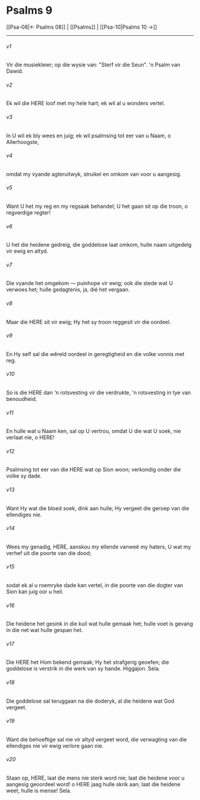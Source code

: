 # Psalms 9

[[Psa-08|← Psalms 08]] | [[Psalms]] | [[Psa-10|Psalms 10 →]]
***

###### v1
Vir die musiekleier; op die wysie van: "Sterf vir die Seun". 'n Psalm van Dawid. 
###### v2
Ek wil die HERE loof met my hele hart; ek wil al u wonders vertel. 
###### v3
In U wil ek bly wees en juig; ek wil psalmsing tot eer van u Naam, o Allerhoogste, 
###### v4
omdat my vyande agteruitwyk, struikel en omkom van voor u aangesig. 
###### v5
Want U het my reg en my regsaak behandel; U het gaan sit op die troon, o regverdige regter! 
###### v6
U het die heidene gedreig, die goddelose laat omkom, hulle naam uitgedelg vir ewig en altyd. 
###### v7
Die vyande het omgekom — puinhope vir ewig; ook die stede wat U verwoes het; hulle gedagtenis, ja, dié het vergaan. 
###### v8
Maar die HERE sit vir ewig; Hy het sy troon reggesit vir die oordeel. 
###### v9
En Hy self sal die wêreld oordeel in geregtigheid en die volke vonnis met reg. 
###### v10
So is die HERE dan 'n rotsvesting vir die verdrukte, 'n rotsvesting in tye van benoudheid. 
###### v11
En hulle wat u Naam ken, sal op U vertrou, omdat U die wat U soek, nie verlaat nie, o HERE! 
###### v12
Psalmsing tot eer van die HERE wat op Sion woon; verkondig onder die volke sy dade. 
###### v13
Want Hy wat die bloed soek, dink aan hulle; Hy vergeet die geroep van die ellendiges nie. 
###### v14
Wees my genadig, HERE, aanskou my ellende vanweë my haters, U wat my verhef uit die poorte van die dood; 
###### v15
sodat ek al u roemryke dade kan vertel, in die poorte van die dogter van Sion kan juig oor u heil. 
###### v16
Die heidene het gesink in die kuil wat hulle gemaak het; hulle voet is gevang in die net wat hulle gespan het. 
###### v17
Die HERE het Hom bekend gemaak; Hy het strafgerig geoefen; die goddelose is verstrik in die werk van sy hande. Higgajon. Sela. 
###### v18
Die goddelose sal teruggaan na die doderyk, al die heidene wat God vergeet. 
###### v19
Want die behoeftige sal nie vir altyd vergeet word, die verwagting van die ellendiges nie vir ewig verlore gaan nie. 
###### v20
Staan op, HERE, laat die mens nie sterk word nie; laat die heidene voor u aangesig geoordeel word! o HERE jaag hulle skrik aan; laat die heidene weet, hulle is mense! Sela. 
